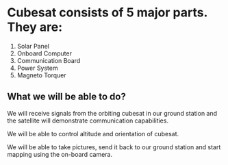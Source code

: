 # Cubesat consists of 5 major parts. They are:

1. Solar Panel
2. Onboard Computer
3. Communication Board
4. Power System
5. Magneto Torquer

## What we will be able to do?
We will receive signals from the orbiting cubesat in our ground station and the satellite will demonstrate communication capabilities.

We will be able to control altitude and orientation of cubesat.

We will be able to take pictures, send it back to our ground station and start mapping using the on-board camera.
